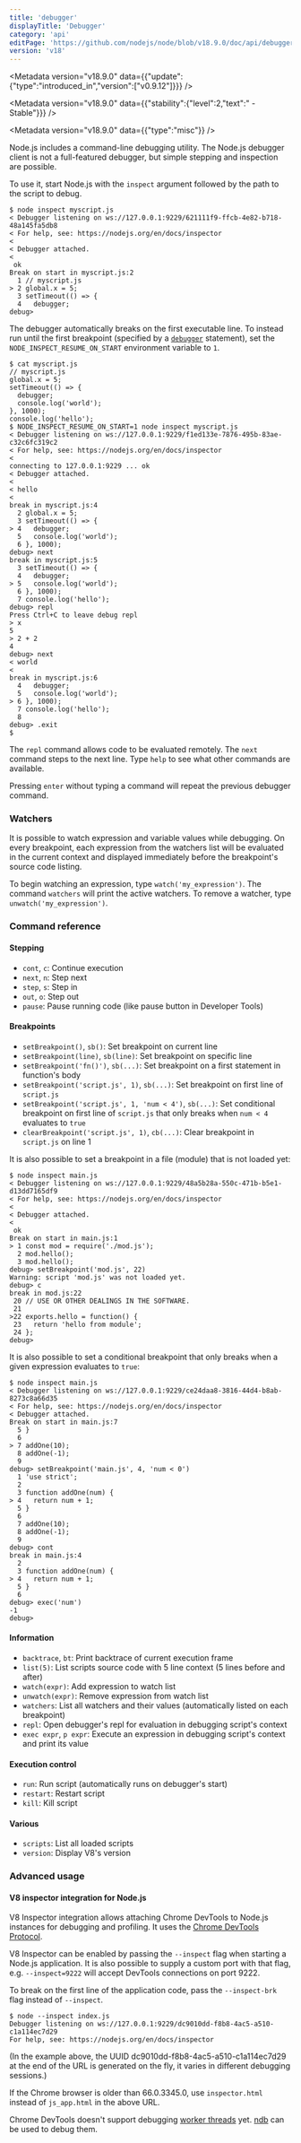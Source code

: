```yaml
---
title: 'debugger'
displayTitle: 'Debugger'
category: 'api'
editPage: 'https://github.com/nodejs/node/blob/v18.9.0/doc/api/debugger.md'
version: 'v18'
---
```


<Metadata version="v18.9.0" data={{"update":{"type":"introduced_in","version":["v0.9.12"]}}} />

<Metadata version="v18.9.0" data={{"stability":{"level":2,"text":" - Stable"}}} />

<Metadata version="v18.9.0" data={{"type":"misc"}} />

Node.js includes a command-line debugging utility. The Node.js debugger client
is not a full-featured debugger, but simple stepping and inspection are
possible.

To use it, start Node.js with the `inspect` argument followed by the path to the
script to debug.

```console
$ node inspect myscript.js
< Debugger listening on ws://127.0.0.1:9229/621111f9-ffcb-4e82-b718-48a145fa5db8
< For help, see: https://nodejs.org/en/docs/inspector
<
< Debugger attached.
<
 ok
Break on start in myscript.js:2
  1 // myscript.js
> 2 global.x = 5;
  3 setTimeout(() => {
  4   debugger;
debug>
```

The debugger automatically breaks on the first executable line. To instead
run until the first breakpoint (specified by a [`debugger`][] statement), set
the `NODE_INSPECT_RESUME_ON_START` environment variable to `1`.

```console
$ cat myscript.js
// myscript.js
global.x = 5;
setTimeout(() => {
  debugger;
  console.log('world');
}, 1000);
console.log('hello');
$ NODE_INSPECT_RESUME_ON_START=1 node inspect myscript.js
< Debugger listening on ws://127.0.0.1:9229/f1ed133e-7876-495b-83ae-c32c6fc319c2
< For help, see: https://nodejs.org/en/docs/inspector
<
connecting to 127.0.0.1:9229 ... ok
< Debugger attached.
<
< hello
<
break in myscript.js:4
  2 global.x = 5;
  3 setTimeout(() => {
> 4   debugger;
  5   console.log('world');
  6 }, 1000);
debug> next
break in myscript.js:5
  3 setTimeout(() => {
  4   debugger;
> 5   console.log('world');
  6 }, 1000);
  7 console.log('hello');
debug> repl
Press Ctrl+C to leave debug repl
> x
5
> 2 + 2
4
debug> next
< world
<
break in myscript.js:6
  4   debugger;
  5   console.log('world');
> 6 }, 1000);
  7 console.log('hello');
  8
debug> .exit
$
```

The `repl` command allows code to be evaluated remotely. The `next` command
steps to the next line. Type `help` to see what other commands are available.

Pressing `enter` without typing a command will repeat the previous debugger
command.

### Watchers

It is possible to watch expression and variable values while debugging. On
every breakpoint, each expression from the watchers list will be evaluated
in the current context and displayed immediately before the breakpoint's
source code listing.

To begin watching an expression, type `watch('my_expression')`. The command
`watchers` will print the active watchers. To remove a watcher, type
`unwatch('my_expression')`.

### Command reference

#### Stepping

* `cont`, `c`: Continue execution
* `next`, `n`: Step next
* `step`, `s`: Step in
* `out`, `o`: Step out
* `pause`: Pause running code (like pause button in Developer Tools)

#### Breakpoints

* `setBreakpoint()`, `sb()`: Set breakpoint on current line
* `setBreakpoint(line)`, `sb(line)`: Set breakpoint on specific line
* `setBreakpoint('fn()')`, `sb(...)`: Set breakpoint on a first statement in
  function's body
* `setBreakpoint('script.js', 1)`, `sb(...)`: Set breakpoint on first line of
  `script.js`
* `setBreakpoint('script.js', 1, 'num < 4')`, `sb(...)`: Set conditional
  breakpoint on first line of `script.js` that only breaks when `num < 4`
  evaluates to `true`
* `clearBreakpoint('script.js', 1)`, `cb(...)`: Clear breakpoint in `script.js`
  on line 1

It is also possible to set a breakpoint in a file (module) that
is not loaded yet:

```console
$ node inspect main.js
< Debugger listening on ws://127.0.0.1:9229/48a5b28a-550c-471b-b5e1-d13dd7165df9
< For help, see: https://nodejs.org/en/docs/inspector
<
< Debugger attached.
<
 ok
Break on start in main.js:1
> 1 const mod = require('./mod.js');
  2 mod.hello();
  3 mod.hello();
debug> setBreakpoint('mod.js', 22)
Warning: script 'mod.js' was not loaded yet.
debug> c
break in mod.js:22
 20 // USE OR OTHER DEALINGS IN THE SOFTWARE.
 21
>22 exports.hello = function() {
 23   return 'hello from module';
 24 };
debug>
```

It is also possible to set a conditional breakpoint that only breaks when a
given expression evaluates to `true`:

```console
$ node inspect main.js
< Debugger listening on ws://127.0.0.1:9229/ce24daa8-3816-44d4-b8ab-8273c8a66d35
< For help, see: https://nodejs.org/en/docs/inspector
< Debugger attached.
Break on start in main.js:7
  5 }
  6
> 7 addOne(10);
  8 addOne(-1);
  9
debug> setBreakpoint('main.js', 4, 'num < 0')
  1 'use strict';
  2
  3 function addOne(num) {
> 4   return num + 1;
  5 }
  6
  7 addOne(10);
  8 addOne(-1);
  9
debug> cont
break in main.js:4
  2
  3 function addOne(num) {
> 4   return num + 1;
  5 }
  6
debug> exec('num')
-1
debug>
```

#### Information

* `backtrace`, `bt`: Print backtrace of current execution frame
* `list(5)`: List scripts source code with 5 line context (5 lines before and
  after)
* `watch(expr)`: Add expression to watch list
* `unwatch(expr)`: Remove expression from watch list
* `watchers`: List all watchers and their values (automatically listed on each
  breakpoint)
* `repl`: Open debugger's repl for evaluation in debugging script's context
* `exec expr`, `p expr`: Execute an expression in debugging script's context and
  print its value

#### Execution control

* `run`: Run script (automatically runs on debugger's start)
* `restart`: Restart script
* `kill`: Kill script

#### Various

* `scripts`: List all loaded scripts
* `version`: Display V8's version

### Advanced usage

#### V8 inspector integration for Node.js

V8 Inspector integration allows attaching Chrome DevTools to Node.js
instances for debugging and profiling. It uses the
[Chrome DevTools Protocol][].

V8 Inspector can be enabled by passing the `--inspect` flag when starting a
Node.js application. It is also possible to supply a custom port with that flag,
e.g. `--inspect=9222` will accept DevTools connections on port 9222.

To break on the first line of the application code, pass the `--inspect-brk`
flag instead of `--inspect`.

```console
$ node --inspect index.js
Debugger listening on ws://127.0.0.1:9229/dc9010dd-f8b8-4ac5-a510-c1a114ec7d29
For help, see: https://nodejs.org/en/docs/inspector
```

(In the example above, the UUID dc9010dd-f8b8-4ac5-a510-c1a114ec7d29
at the end of the URL is generated on the fly, it varies in different
debugging sessions.)

If the Chrome browser is older than 66.0.3345.0,
use `inspector.html` instead of `js_app.html` in the above URL.

Chrome DevTools doesn't support debugging [worker threads][] yet.
[ndb][] can be used to debug them.

[Chrome DevTools Protocol]: https://chromedevtools.github.io/devtools-protocol/
[`debugger`]: https://developer.mozilla.org/en-US/docs/Web/JavaScript/Reference/Statements/debugger
[ndb]: https://github.com/GoogleChromeLabs/ndb/
[worker threads]: worker_threads.md
